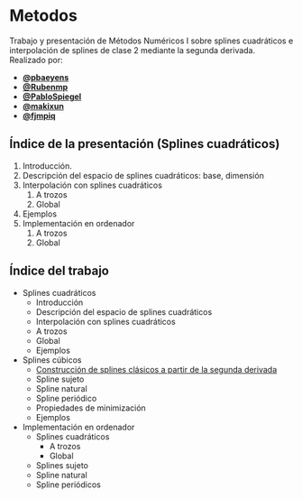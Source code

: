 # Metodos

Trabajo y presentación de Métodos Numéricos I sobre splines cuadráticos e interpolación de splines de clase 2
mediante la segunda derivada. Realizado por:

- [**@pbaeyens**](https://github.com/pbaeyens)
- [**@Rubenmp**](https://github.com/Rubenmp)
- [**@PabloSpiegel**](https://github.com/PabloSpiegel)
- [**@makixun**](https://github.com/makixun)
- [**@fjmpiq**](https://github.com/fjmpiq)

## Índice de la presentación (Splines cuadráticos)

1. Introducción.
2. Descripción del espacio de splines cuadráticos: base, dimensión
3. Interpolación con splines cuadráticos
   1. A trozos
   2. Global
4. Ejemplos
5. Implementación en ordenador
   1. A trozos
   2. Global


## Índice del trabajo

- Splines cuadráticos
	- Introducción
	- Descripción del espacio de splines cuadráticos
	- Interpolación con splines cuadráticos
   	- A trozos
   	- Global
	- Ejemplos
- Splines cúbicos
	- [Construcción de splines clásicos a partir de la segunda derivada](https://en.wikiversity.org/wiki/Cubic_Spline_Interpolation)
   	- Spline sujeto
   	- Spline natural
   	- Spline periódico
	- Propiedades de minimización
	- Ejemplos
- Implementación en ordenador
	- Splines cuadráticos
      - A trozos
      - Global
	- Splines sujeto
	- Spline natural
	- Spline periódicos
